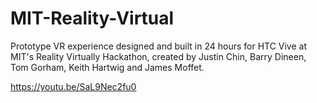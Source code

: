 # MIT-Reality-Virtual
Prototype VR experience designed and built in 24 hours for HTC Vive at MIT's Reality Virtually Hackathon, created by Justin Chin, Barry Dineen, Tom Gorham, Keith Hartwig and James Moffet.


https://youtu.be/SaL9Nec2fu0 
